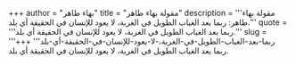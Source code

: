 +++
author = "بهاء طاهر"
title = "مقولة بهاء طاهر"
description = '''مقولة بهاء طاهر: ربما بعد الغياب الطويل في الغربة، لا يعود للإنسان في الحقيقة أي بلد.'''
quote = '''ربما بعد الغياب الطويل في الغربة، لا يعود للإنسان في الحقيقة أي بلد.'''
slug = '''ربما-بعد-الغياب-الطويل-في-الغربة،-لا-يعود-للإنسان-في-الحقيقة-أي-بلد'''
+++
ربما بعد الغياب الطويل في الغربة، لا يعود للإنسان في الحقيقة أي بلد.
